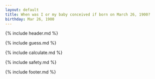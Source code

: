 ```yaml
---
layout: default
title: When was I or my baby conceived if born on March 26, 1900?
birthday: Mar 26, 1900
---
```


{% include header.md %}

{% include guess.md %}

{% include calculate.md %}

{% include safety.md %}

{% include footer.md %}



